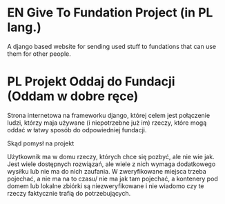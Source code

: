 # EN Give To Fundation Project (in PL lang.)
A django based website for sending used stuff to fundations that can use them for other people. 


# PL Projekt Oddaj do Fundacji (Oddam w dobre ręce)
Strona internetowa na frameworku django, której celem jest połączenie ludzi, którzy maja używane (i niepotrzebne już im) rzeczy, które mogą oddać w łatwy sposób do odpowiedniej fundacji. 


Skąd pomysł na projekt

Użytkownik ma w domu rzeczy, których chce się pozbyć, ale nie wie jak.
Jest wiele dostępnych rozwiązań, ale wiele z nich wymaga dodatkowego wysiłku lub nie ma do nich zaufania. W zweryfikowane miejsca trzeba pojechać, a nie ma na to czasu/ nie ma jak tam pojechać, a kontenery pod domem lub lokalne zbiórki są niezweryfikowane i nie wiadomo czy te rzeczy faktycznie trafią do potrzebujących.

